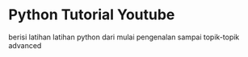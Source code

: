 # Python Tutorial Youtube

 berisi latihan latihan python dari mulai pengenalan sampai topik-topik advanced

